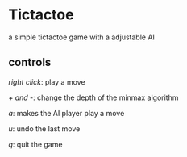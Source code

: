 # Tictactoe
a simple tictactoe game with a adjustable AI

## controls
*right click*: play a move

*+ and -*: change the depth of the minmax algorithm

*a*: makes the AI player play a move

*u*: undo the last move

*q*: quit the game
